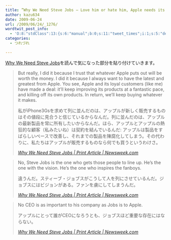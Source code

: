 ```yaml
---
title: ”Why We Need Steve Jobs — Love him or hate him, Apple needs its CEO back. Now”を読んで気になった部分
author: kazu634
date: 2009-06-24
url: /2009/06/24/_1276/
wordtwit_post_info:
  - 'O:8:"stdClass":13:{s:6:"manual";b:0;s:11:"tweet_times";i:1;s:5:"delay";i:0;s:7:"enabled";i:1;s:10:"separation";s:2:"60";s:7:"version";s:3:"3.7";s:14:"tweet_template";b:0;s:6:"status";i:2;s:6:"result";a:0:{}s:13:"tweet_counter";i:2;s:13:"tweet_log_ids";a:1:{i:0;i:4665;}s:9:"hash_tags";a:0:{}s:8:"accounts";a:1:{i:0;s:7:"kazu634";}}'
categories:
  - つれづれ

---
```

<div class="section">
<p>
<a href="http://www.newsweek.com/id/203361/output/print" onclick="__gaTracker('send', 'event', 'outbound-article', 'http://www.newsweek.com/id/203361/output/print', 'Why We Need Steve Jobs');" target="_blank">Why We Need Steve Jobs</a>を読んで気になった部分を貼り付けていきます。
</p>
  
<blockquote title="Why We Need Steve Jobs | Print Article | Newsweek.com" cite="http://www.newsweek.com/id/203361/output/print">
<p>
      But really, I did it because I trust that whatever Apple puts out will be worth the money. I did it because I always want to have the latest and greatest from Apple. You see, Apple and its loyal customers (like me) have made a deal: it&#8217;ll keep improving its products at a fantastic pace, and killing off its own products. In return, we&#8217;ll keep buying whatever it makes.
</p>
    
<p>
      私がiPhone3Gsを求めて列に並んだのは、アップルが新しく販売するものはその値段に見合うと信じているからなんだ。列に並んだのは、アップルの最新製品を常に所有したいからなんだ。ほら、アップルとアップルの熱狂的な顧客（私みたいね）は契約を結んでいるんだ: アップルは製品をすばらしいペースで改善し、それまでの製品を陳腐化してしまう。その代わりに、私たちはアップルが販売するものなら何でも買うというわけさ。
</p>
    
<p>
<cite><a href="http://www.newsweek.com/id/203361/output/print" onclick="__gaTracker('send', 'event', 'outbound-article', 'http://www.newsweek.com/id/203361/output/print', 'Why We Need Steve Jobs | Print Article | Newsweek.com');" target="_blank">Why We Need Steve Jobs | Print Article | Newsweek.com</a></cite>
</p>
</blockquote>
  
<blockquote title="Why We Need Steve Jobs | Print Article | Newsweek.com" cite="http://www.newsweek.com/id/203361/output/print">
<p>
      No, Steve Jobs is the one who gets those people to line up. He&#8217;s the one with the vision. He&#8217;s the one who inspires the fanboys.
</p>
    
<p>
      違うんだ。スティーブ・ジョブスがこうして人を列にさせているんだ。ジョブスにはビジョンがある。ファンを虜にしてしまうんだ。
</p>
    
<p>
<cite><a href="http://www.newsweek.com/id/203361/output/print" onclick="__gaTracker('send', 'event', 'outbound-article', 'http://www.newsweek.com/id/203361/output/print', 'Why We Need Steve Jobs | Print Article | Newsweek.com');" target="_blank">Why We Need Steve Jobs | Print Article | Newsweek.com</a></cite>
</p>
</blockquote>
  
<blockquote title="Why We Need Steve Jobs | Print Article | Newsweek.com" cite="http://www.newsweek.com/id/203361/output/print">
<p>
      No CEO is as important to his company as Jobs is to Apple.
</p>
    
<p>
      アップルにとって誰がCEOになろうとも、ジョブスほど重要な存在にはならない。
</p>
    
<p>
<cite><a href="http://www.newsweek.com/id/203361/output/print" onclick="__gaTracker('send', 'event', 'outbound-article', 'http://www.newsweek.com/id/203361/output/print', 'Why We Need Steve Jobs | Print Article | Newsweek.com');" target="_blank">Why We Need Steve Jobs | Print Article | Newsweek.com</a></cite>
</p>
</blockquote>
</div>